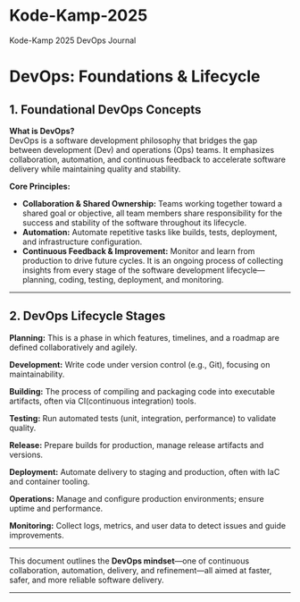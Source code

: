 # Kode-Kamp-2025
Kode-Kamp 2025 DevOps Journal
# DevOps: Foundations & Lifecycle

## 1. Foundational DevOps Concepts

**What is DevOps?**  
DevOps is a software development philosophy that bridges the gap between development (Dev) and operations (Ops) teams. It emphasizes collaboration, automation, and continuous feedback to accelerate software delivery while maintaining quality and stability.

**Core Principles:**  
- **Collaboration & Shared Ownership:** Teams working together toward a shared goal or objective, all team members share responsibility for the success and stability of the software throughout its lifecycle.  
- **Automation:** Automate repetitive tasks like builds, tests, deployment, and infrastructure configuration.  
- **Continuous Feedback & Improvement:** Monitor and learn from production to drive future cycles. It is an ongoing process of collecting insights from every stage of the software development lifecycle—planning, coding, testing, deployment, and monitoring.

---

## 2. DevOps Lifecycle Stages

**Planning:** This is a phase in which features, timelines, and a roadmap are defined collaboratively and agilely. 

**Development:** Write code under version control (e.g., Git), focusing on maintainability.

**Building:** The process of compiling and packaging code into executable artifacts, often via CI(continuous integration) tools.

**Testing:** Run automated tests (unit, integration, performance) to validate quality.

**Release:** Prepare builds for production, manage release artifacts and versions.

**Deployment:** Automate delivery to staging and production, often with IaC and container tooling.

**Operations:** Manage and configure production environments; ensure uptime and performance.

**Monitoring:** Collect logs, metrics, and user data to detect issues and guide improvements.

---

This document outlines the **DevOps mindset**—one of continuous collaboration, automation, delivery, and refinement—all aimed at faster, safer, and more reliable software delivery.

---
